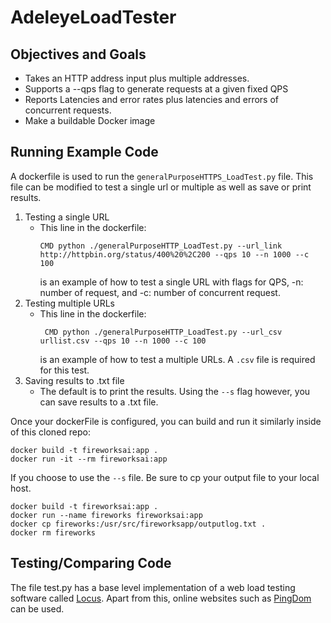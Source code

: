 # AdeleyeLoadTester

## Objectives and Goals
- Takes an HTTP address input plus multiple addresses. 
- Supports a --qps flag to generate requests at a given fixed QPS
- Reports Latencies and error rates plus latencies and errors of concurrent requests.
- Make a buildable Docker image

## Running Example Code
A dockerfile is used to run the  `generalPurposeHTTPS_LoadTest.py` file. This file can be modified to test a single url or multiple as well as save or print results. 
1. Testing a single URL
   -   This line in the dockerfile:
       ```
       CMD python ./generalPurposeHTTP_LoadTest.py --url_link http://httpbin.org/status/400%20%2C200 --qps 10 --n 1000 --c 100
       ```
       is an example of how to test a single URL with flags for QPS, -n: number of request, and -c: number of concurrent request. 
2. Testing multiple URLs
   -   This line in the dockerfile:
       ```
        CMD python ./generalPurposeHTTP_LoadTest.py --url_csv urllist.csv --qps 10 --n 1000 --c 100
       ```
       is an example of how to test a multiple URLs. A `.csv` file is required for this test.
3. Saving results to .txt file
   -   The default is to print the results. Using the `--s` flag however, you can save results to a .txt file. 
   
Once your dockerFile is configured, you can build and run it similarly inside of this cloned repo:
```
docker build -t fireworksai:app .
docker run -it --rm fireworksai:app
```

If you choose to use the `--s` file. Be sure to cp your output file to your local host.
```
docker build -t fireworksai:app .
docker run --name fireworks fireworksai:app
docker cp fireworks:/usr/src/fireworksapp/outputlog.txt .
docker rm fireworks
```
  
## Testing/Comparing Code
The file test.py has a base level implementation of a web load testing software called [Locus](https://docs.locust.io/en/latest/what-is-locust.html).
Apart from this, online websites such as [PingDom](https://tools.pingdom.com/#63f2809af8000000) can be used. 








